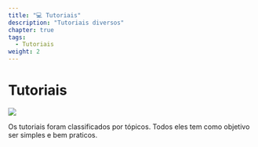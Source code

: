 ```yaml
---
title: "💻 Tutoriais"
description: "Tutoriais diversos"
chapter: true
tags:
  - Tutoriais
weight: 2
---
```


# Tutoriais 

![](https://como-funciona.com/wp-content/uploads/2019/01/c%C3%B3mo-funciona-un-tutorial.jpg?width=700px)

Os tutoriais foram classificados por tópicos. Todos eles tem como objetivo ser simples e bem praticos.

